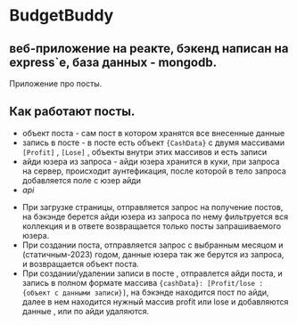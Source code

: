 # BudgetBuddy
веб-приложение на реакте, бэкенд написан на express`e, база данных - mongodb.
---
Приложение про посты.
## Как работают посты.
+ объект поста - сам пост в котором хранятся все внесенные данные
+ запись в посте - в посте есть объект `{CashData}` с двумя массивами  `[Profit]` , `[Lose]` , объекты внутри этих массивов и есть записи 
+ айди юзера из запроса - айди юзера хранится в куки, при запроса на сервер, происходит аунтефикация, после которой в тело запроса добавляется поле с юзер айди
+ *api*
- При загрузке страницы, отправляется запрос на получение постов, на бэкэнде берется айди юзера из запроса по нему фильтруется вся коллекция и в ответе возвращается только посты запрашиваемого юзера.
- При создании поста, отправляется запрос с выбранным месяцом и (статичным-2023) годом, данные юзера так же берутся из запроса, и возвращается объект поста.
- При создании/удалении записи в посте , отправлется айди поста, и запись в полном формате массива `{cashData}: [Profit/lose : {объект с данными записи}]`, на бэкэнде находится пост по айди, далее в нем находится нужный массив profit или lose и добавляются данные , или по айди удаляются.

